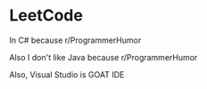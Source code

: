 # LeetCode 

In C# because r/ProgrammerHumor

Also I don't like Java because r/ProgrammerHumor

Also, Visual Studio is GOAT IDE
